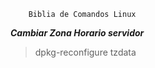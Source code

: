 
 
        Biblia de Comandos Linux 
 

 ***Cambiar Zona Horario servidor***
>dpkg-reconfigure tzdata
